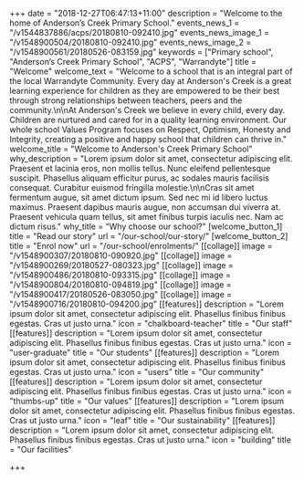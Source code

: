 +++
date = "2018-12-27T06:47:13+11:00"
description = "Welcome to the home of Anderson’s Creek Primary School."
events_news_1 = "/v1544837886/acps/20180810-092410.jpg"
events_news_image_1 = "/v1548900504/20180810-092410.jpg"
events_news_image_2 = "/v1548900561/20180526-083159.jpg"
keywords = ["Primary school", "Anderson’s Creek Primary School", "ACPS", "Warrandyte"]
title = "Welcome"
welcome_text = "Welcome to a school that is an integral part of the local Warrandyte  Community. Every day at Anderson's Creek is a great learning experience  for children as they are empowered to be their best through strong  relationships between teachers, peers and the community.\n\nAt Anderson's Creek we believe in every child, every day. Children  are nurtured and cared for in a quality learning environment. Our whole  school Values Program focuses on Respect, Optimism, Honesty and  Integrity, creating a positive and happy school that children can thrive  in."
welcome_title = "Welcome to Anderson's Creek Primary School"
why_description = "Lorem ipsum dolor sit amet, consectetur adipiscing elit. Praesent et lacinia eros, non mollis tellus. Nunc eleifend pellentesque suscipit. Phasellus aliquam efficitur purus, ac sodales mauris facilisis consequat. Curabitur euismod fringilla molestie.\n\nCras sit amet fermentum augue, sit amet dictum ipsum. Sed nec mi id libero luctus maximus. Praesent dapibus mauris augue, non accumsan dui viverra at. Praesent vehicula quam tellus, sit amet finibus turpis iaculis nec. Nam ac dictum risus."
why_title = "Why choose our school?"
[welcome_button_1]
title = "Read our story"
url = "/our-school/our-story/"
[welcome_button_2]
title = "Enrol now"
url = "/our-school/enrolments/"
[[collage]]
image = "/v1548900307/20180810-090920.jpg"
[[collage]]
image = "/v1548900269/20180527-080323.jpg"
[[collage]]
image = "/v1548900486/20180810-093315.jpg"
[[collage]]
image = "/v1548900804/20180810-094819.jpg"
[[collage]]
image = "/v1548900417/20180526-083050.jpg"
[[collage]]
image = "/v1548900716/20180810-094200.jpg"
[[features]]
description = "Lorem ipsum dolor sit amet, consectetur adipiscing elit. Phasellus finibus finibus egestas. Cras ut justo urna."
icon = "chalkboard-teacher"
title = "Our staff"
[[features]]
description = "Lorem ipsum dolor sit amet, consectetur adipiscing elit. Phasellus finibus finibus egestas. Cras ut justo urna."
icon = "user-graduate"
title = "Our students"
[[features]]
description = "Lorem ipsum dolor sit amet, consectetur adipiscing elit. Phasellus finibus finibus egestas. Cras ut justo urna."
icon = "users"
title = "Our community"
[[features]]
description = "Lorem ipsum dolor sit amet, consectetur adipiscing elit. Phasellus finibus finibus egestas. Cras ut justo urna."
icon = "thumbs-up"
title = "Our values"
[[features]]
description = "Lorem ipsum dolor sit amet, consectetur adipiscing elit. Phasellus finibus finibus egestas. Cras ut justo urna."
icon = "leaf"
title = "Our sustainability"
[[features]]
description = "Lorem ipsum dolor sit amet, consectetur adipiscing elit. Phasellus finibus finibus egestas. Cras ut justo urna."
icon = "building"
title = "Our facilities"

+++
